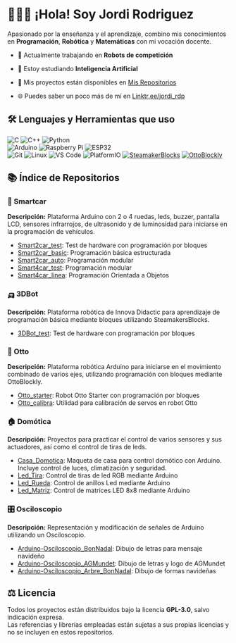 # 👨🏽‍💻 ¡Hola! Soy Jordi Rodriguez

Apasionado por la enseñanza y el aprendizaje, combino mis conocimientos en **Programación**, **Robótica** y **Matemáticas** con mi vocación docente.
    
- 🤖 Actualmente trabajando en **Robots de competición**

- 🧬 Estoy estudiando **Inteligencia Artificial**

- 📂 Mis proyectos están disponibles en [Mis Repositorios](https://github.com/jordirdp?tab=repositories)

- 🌐 Puedes saber un poco más de mí en [Linktr.ee/jordi_rdp](https://linktr.ee/jordi_rdp)



## 🛠️ Lenguajes y Herramientas que uso

![C](https://img.shields.io/badge/C-00599C?logo=c&logoColor=white)
![C++](https://img.shields.io/badge/C++-00599C?logo=c%2B%2B&logoColor=white)
![Python](https://img.shields.io/badge/Python-3776AB?logo=python&logoColor=white)   
![Arduino](https://img.shields.io/badge/Arduino-00979D?logo=arduino&logoColor=white)
![Raspberry Pi](https://img.shields.io/badge/Raspberry%20Pi-C51A4A?logo=raspberry-pi&logoColor=white)
![ESP32](https://img.shields.io/badge/ESP32-303030?style=flat&logo=espressif&logoColor=white)   
![Git](https://img.shields.io/badge/Git-F05032?logo=git&logoColor=white)
![Linux](https://img.shields.io/badge/Linux-FCC624?logo=linux&logoColor=black)
![VS Code](https://img.shields.io/badge/VS%20Code-007ACC?logo=visual-studio-code&logoColor=white)
![PlatformIO](https://img.shields.io/badge/PlatformIO-FF6600?logo=platformio&logoColor=white)
[![SteamakerBlocks](https://img.shields.io/badge/Steamakersblocks-00979D?style=flat&logo=arduino&logoColor=white)](https://www.steamakersblocks.com/)
[![OttoBlockly](https://img.shields.io/badge/OttoBlockly-FF6F00?style=flat&logo=google&logoColor=white)](https://ottodiy.github.io/blockly/)

   

## 📚 Índice de Repositorios

### 🚗 Smartcar
**Descripción:** Plataforma Arduino con 2 o 4 ruedas, leds, buzzer, pantalla LCD, sensores infrarrojos, de ultrasonido y de luminosidad para iniciarse en la programación de vehículos.
- [Smart2car_test](https://github.com/jordirdp/Smart2car_test): Test de hardware con programación por bloques
- [Smart2car_basic](https://github.com/jordirdp/Smart2car_basic): Programación básica estructurada
- [Smart2car_auto](https://github.com/jordirdp/Smart2car_auto): Programación modular
- [Smart4car_test](https://github.com/jordirdp/Smart4car_test): Programación modular
- [Smart4car_linea](https://github.com/jordirdp/Smart4car_test): Programación Orientada a Objetos

### 🛺 3DBot
**Descripción:** Plataforma robótica de Innova Didactic para aprendizaje de programación básica mediante bloques utilizando SteamakersBlocks.
- [3DBot_test](https://github.com/jordirdp/3DBot_test): Test de hardware con programación por bloques

### 🤖 Otto
**Descripción:** Plataforma robótica Arduino para iniciarse en el movimiento combinado de varios ejes, utilizando programación con bloques mediante OttoBlockly.  
- [Otto_starter](https://github.com/jordirdp/Otto_starter): Robot Otto Starter con programación por bloques
- [Otto_calibra](https://github.com/jordirdp/Otto_calibra): Utilidad para calibración de servos en robot Otto

### 🏠 Domótica
**Descripción:** Proyectos para practicar el control de varios sensores y sus actuadores, así como el control de tiras de leds. 
- [Casa_Domotica](https://github.com/jordirdp/Casa_Domotica): Maqueta de casa para control domótico con Arduino. Incluye control de luces, climatización y seguridad.
- [Led_Tira](https://github.com/jordirdp/Led_Tira): Control de tiras de led RGB mediante Arduino
- [Led_Rueda](https://github.com/jordirdp/Led_Rueda): Control de anillos Led mediante Arduino
- [Led_Matriz](https://github.com/jordirdp/Led_Matriz): Control de matrices LED 8x8 mediante Arduino

### 🎛️ Osciloscopio
**Descripción:** Representación y modificación de señales de Arduino utilizando un Osciloscopio.
- [Arduino-Osciloscopio_BonNadal](https://github.com/jordirdp/Arduino-Osciloscopio_BonNadal): Dibujo de letras para mensaje navideño
- [Arduino-Osciloscopio_AGMundet](https://github.com/jordirdp/Arduino-Osciloscopio_AGMundet): Dibujo de letras y logo de AGMundet
- [Arduino-Osciloscopio_Arbre_BonNadal](https://github.com/jordirdp/Arduino-Osciloscopio_Arbre_BonNadal): Dibujo de formas navideñas


## ⚖️ Licencia

Todos los proyectos están distribuidos bajo la licencia **GPL-3.0**, salvo indicación expresa.   
Las referencias y librerías empleadas están sujetas a sus propias licencias y no se incluyen en estos repositorios.
